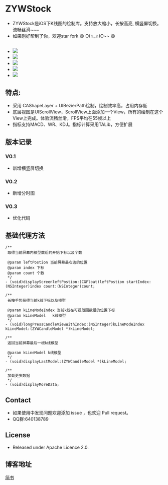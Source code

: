 # ZYWStock
- ZYWStock是iOS下K线图的绘制库。支持放大缩小，长按高亮, 横竖屏切换。流畅丝滑~~~
- 如果刚好帮到了你，欢迎star fork 😄 O(∩_∩)O~~ 😄
## 
- ![](https://github.com/zyw113/ZYWStock/blob/master/resourse/demo6.gif)
- ![](https://github.com/zyw113/ZYWStock/blob/master/resourse/demo3.gif)
- ![](https://github.com/zyw113/ZYWStock/blob/master/resourse/demo4.gif)
- ![](https://github.com/zyw113/ZYWStock/blob/master/resourse/demo5.gif)
- ![](https://github.com/zyw113/ZYWStock/blob/master/resourse/img1.png)
## 特点:
- 采用 CAShapeLayer + UIBezierPath绘制，绘制效率高，占用内存低
- 底层视图是UIScrollView，ScrollView上面添加一个View，所有的绘制在这个View上完成。体验流畅丝滑，FPS平均在55帧以上
- 指标支持MACD、WR、KDJ。指标计算采用TALib，方便扩展
## 版本记录
### V0.1
- 新增横竖屏切换
### V0.2
- 新增分时图
### V0.3
- 优化代码
## 基础代理方法
```
/**
 取得当前屏幕内模型数组的开始下标以及个数
 
 @param leftPostion 当前屏幕最右边的位置
 @param index 下标
 @param count 个数
 */
- (void)displayScreenleftPostion:(CGFloat)leftPostion startIndex:(NSInteger)index count:(NSInteger)count;

/**
 长按手势获得当前k线下标以及模型
 
 @param kLineModeIndex 当前k线在可视范围数组的位置下标
 @param kLineModel   k线模型
 */
- (void)longPressCandleViewWithIndex:(NSInteger)kLineModeIndex kLineModel:(ZYWCandleModel *)kLineModel;

/**
 返回当前屏幕最后一根k线模型
 
 @param kLineModel k线模型
 */
- (void)displayLastModel:(ZYWCandleModel *)kLineModel;

/**
 加载更多数据
 */
- (void)displayMoreData;

```
## Contact
- 如果使用中发现问题欢迎添加 issue ，也欢迎 Pull request。
- QQ群:640138789
## License
- Released under Apache Licence 2.0.
## 博客地址
[简书](http://www.jianshu.com/u/0a68be3f5462)
